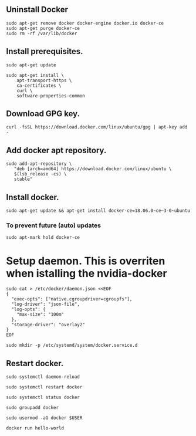 ## Uninstall Docker
```console
sudo apt-get remove docker docker-engine docker.io docker-ce
sudo apt-get purge docker-ce
sudo rm -rf /var/lib/docker
```

## Install prerequisites.
```console
sudo apt-get update

sudo apt-get install \
    apt-transport-https \
    ca-certificates \
    curl \
    software-properties-common
```

## Download GPG key.
```console
curl -fsSL https://download.docker.com/linux/ubuntu/gpg | apt-key add -
```

## Add docker apt repository.
```console
sudo add-apt-repository \
   "deb [arch=amd64] https://download.docker.com/linux/ubuntu \
   $(lsb_release -cs) \
   stable"
```

## Install docker.
```console
sudo apt-get update && apt-get install docker-ce=18.06.0~ce~3-0~ubuntu
```

### To prevent future (auto) updates
```console
sudo apt-mark hold docker-ce
```

# Setup daemon. This is overriten when istalling the nvidia-docker
```console
sudo cat > /etc/docker/daemon.json <<EOF
{
  "exec-opts": ["native.cgroupdriver=cgroupfs"],
  "log-driver": "json-file",
  "log-opts": {
    "max-size": "100m"
  },
  "storage-driver": "overlay2"
}
EOF

sudo mkdir -p /etc/systemd/system/docker.service.d
```

## Restart docker.
```console
sudo systemctl daemon-reload

sudo systemctl restart docker

sudo systemctl status docker

sudo groupadd docker

sudo usermod -aG docker $USER

docker run hello-world
```




















